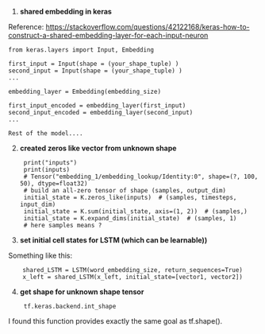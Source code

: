 1. **shared embedding in keras**

Reference: https://stackoverflow.com/questions/42122168/keras-how-to-construct-a-shared-embedding-layer-for-each-input-neuron


    from keras.layers import Input, Embedding

    first_input = Input(shape = (your_shape_tuple) )
    second_input = Input(shape = (your_shape_tuple) )
    ...

    embedding_layer = Embedding(embedding_size)

    first_input_encoded = embedding_layer(first_input)
    second_input_encoded = embedding_layer(second_input)
    ...

    Rest of the model....

2. **created zeros like vector from unknown shape**


        print("inputs")
        print(inputs)
        # Tensor("embedding_1/embedding_lookup/Identity:0", shape=(?, 100, 50), dtype=float32)
        # build an all-zero tensor of shape (samples, output_dim)
        initial_state = K.zeros_like(inputs)  # (samples, timesteps, input_dim)
        initial_state = K.sum(initial_state, axis=(1, 2))  # (samples,)
        initial_state = K.expand_dims(initial_state)  # (samples, 1)
        # here samples means ?
        
        
3. **set initial cell states for LSTM (which can be learnable))**

Something like this:

        shared_LSTM = LSTM(word_embedding_size, return_sequences=True)
        x_left = shared_LSTM(x_left, initial_state=[vector1, vector2])
        
        
4. **get shape for unknown shape tensor**

        tf.keras.backend.int_shape

I found this function provides exactly the same goal as tf.shape().
